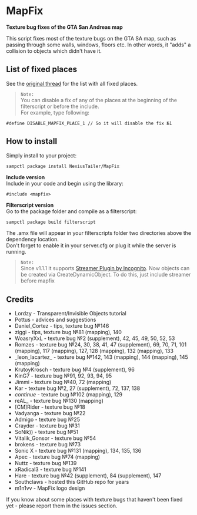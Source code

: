 # MapFix
**Texture bug fixes of the GTA San Andreas map**

This script fixes most of the texture bugs on the GTA SA map, such as passing through some walls, windows, floors etc.
In other words, it "adds" a collision to objects which didn't have it.

## List of fixed places

See the [original thread](https://pro-pawn.ru/showthread.php?12744) for the list with all fixed places.

> `Note:`  
> You can disable a fix of any of the places at the beginning of the filterscript or before the include.  
> For example, type following:
```pawn
#define DISABLE_MAPFIX_PLACE_1 // So it will disable the fix №1
```

## How to install

Simply install to your project:
```bash
sampctl package install NexiusTailer/MapFix
```

**Include version**  
Include in your code and begin using the library:
```pawn
#include <mapfix>
```

**Filterscript version**  
Go to the package folder and compile as a filterscript:
```pawn
sampctl package build filterscript
```
The .amx file will appear in your filterscripts folder two directories above the dependency location.  
Don't forget to enable it in your server.cfg or plug it while the server is running.

> `Note:`  
> Since v1.1.1 it supports [Streamer Plugin by Incognito](https://github.com/samp-incognito/samp-streamer-plugin). Now objects can be created via CreateDynamicObject. To do this, just include streamer before mapfix

## Credits
* Lordzy - Transparent/Invisible Objects tutorial  
* Pottus - advices and suggestions  
* Daniel_Cortez - tips, texture bug №146  
* ziggi - tips, texture bug №81 (mapping), 140  
* WoasryXxL - texture bug №2 (supplement), 42, 45, 49, 50, 52, 53  
* Romzes - texture bug №24, 30, 38, 41, 47 (supplement), 69, 70, 71, 101 (mapping), 117 (mapping), 127, 128 (mapping), 132 (mapping), 133  
* \_leon_lacartez_ - texture bug №142, 143 (mapping), 144 (mapping), 145 (mapping)  
* KrutoyKrosch - texture bug №4 (supplement), 96  
* KinG7 - texture bug №91, 92, 93, 94, 95  
* Jimmi - texture bug №40, 72 (mapping)  
* Kar - texture bug №2, 27 (supplement), 72, 137, 138  
* $continue$ - texture bug №102 (mapping), 129  
* reAL_ - texture bug №130 (mapping)  
* \[CM]Rider - texture bug №18  
* Vadyanga - texture bug №22  
* Admigo - texture bug №25  
* Crayder - texture bug №31  
* SoNik)) - texture bug №51  
* Vitalik_Gonsor - texture bug №54  
* brokens - texture bug №73  
* Sonic X - texture bug №131 (mapping), 134, 135, 136  
* Apec - texture bug №74 (mapping)  
* Nuttz - texture bug №139  
* xRadical3 - texture bug №141  
* Hare - texture bug №42 (supplement), 84 (supplement), 147  
* Southclaws - hosted this GitHub repo for years  
* m1n1vv - MapFix logo design

If you know about some places with texture bugs that haven't been fixed yet - please report them in the issues section.
